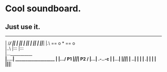 # Cool soundboard.
## Just use it.

  ________________________
 | /_____________________/
 ||                     |
 ||                     |
 ||                     |
 ||                     |
 ||_____________________|
 |.\ ==  o    *  == o    \
 |..\    |:::       |:::  \
 |...\_____________________\
 |....| ___________________ |
 |.../     P1 |_||_| P2    /
 |...|        .-..-c      |
 |...|        |_||_|      |
  \..|        |    |      |
   \.|        |    |      |
    \|________|____|______|